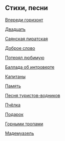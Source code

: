 ﻿---
layout: main
---

## Стихи, песни

[Впереди горизонт](horizon-ahead.md)

[Двадцать](twenty.md)

[Саянская пиратская](sayan-pirate-song.md)

[Доброе слово](good-word.md)

[Потерял любимую](lost-loved.md)

[Баллада об интроверте](ballad-about-introvert.md)

[Капитаны](capitans.md)

[Память](memory.md)

[Песня туристов-водников](song-of-water-tourists.md)

[Пчёлка](little-bee.md)

[Подарок](present.md)

[Горными тропами](walking-a-mountain-path.md)

[Мадемуазель](mademoiselle.md)
